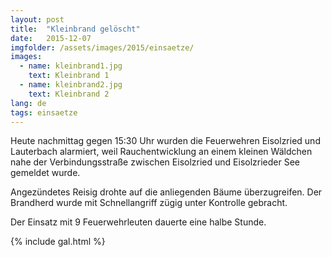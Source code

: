 ```yaml
---
layout: post
title:  "Kleinbrand gelöscht"
date:   2015-12-07
imgfolder: /assets/images/2015/einsaetze/
images:
  - name: kleinbrand1.jpg
    text: Kleinbrand 1
  - name: kleinbrand2.jpg
    text: Kleinbrand 2
lang: de
tags: einsaetze
---
```


Heute nachmittag gegen 15:30 Uhr wurden die Feuerwehren Eisolzried und Lauterbach alarmiert, weil Rauchentwicklung an einem kleinen Wäldchen nahe der Verbindungsstraße zwischen Eisolzried und Eisolzrieder See gemeldet wurde.

Angezündetes Reisig drohte auf die anliegenden Bäume überzugreifen. Der Brandherd wurde mit Schnellangriff zügig unter Kontrolle gebracht. 

Der Einsatz mit 9 Feuerwehrleuten dauerte eine halbe Stunde.

{% include gal.html %}

